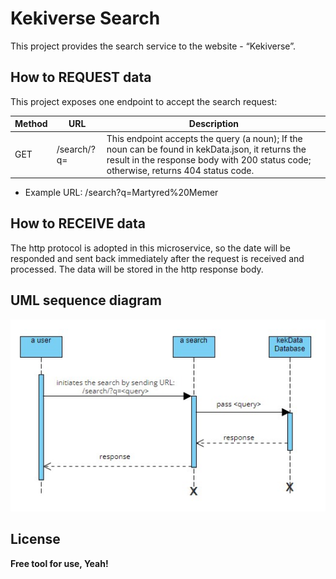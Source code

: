 # Kekiverse Search
This project provides the search service to the website - “Kekiverse”.

## How to REQUEST data
This project exposes one endpoint to accept the search request:

|Method|URL|Description|      
|-----|------------------|------------------|      
|GET|/search/?q=<query>|This endpoint accepts the query (a noun); If the noun can be found in kekData.json, it returns the result in the response body with 200 status code; otherwise, returns 404 status code.|

- Example URL: /search?q=Martyred%20Memer


## How to RECEIVE data
The http protocol is adopted in this microservice, so the date will be responded and sent back immediately after the request is received and processed. The data will be stored in the http response body.

## UML sequence diagram
![alt text](/SequenceDiagram.jpg)


## License

**Free tool for use, Yeah!**
